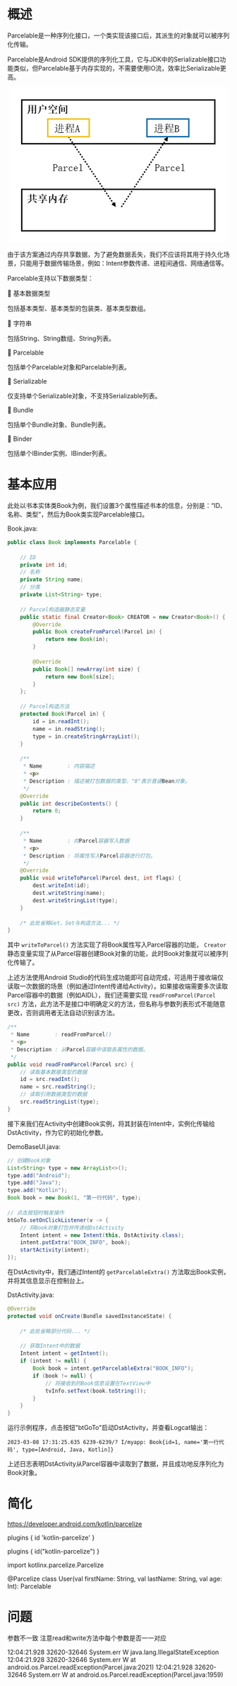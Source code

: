# 概述
Parcelable是一种序列化接口，一个类实现该接口后，其派生的对象就可以被序列化传输。

Parcelable是Android SDK提供的序列化工具，它与JDK中的Serializable接口功能类似，但Parcelable基于内存实现的，不需要使用IO流，效率比Serializable更高。

<div align="center">

![进程间的数据传递](./Assets_Parcelable接口/简介_进程间的数据传递.jpg)

</div>

由于该方案通过内存共享数据，为了避免数据丢失，我们不应该将其用于持久化场景，只能用于数据传输场景，例如：Intent参数传递、进程间通信、网络通信等。

Parcelable支持以下数据类型：

🔷 基本数据类型

包括基本类型、基本类型的包装类、基本类型数组。

🔷 字符串

包括String、String数组、String列表。

🔷 Parcelable

包括单个Parcelable对象和Parcelable列表。

🔷 Serializable

仅支持单个Serializable对象，不支持Serializable列表。

🔷 Bundle

包括单个Bundle对象、Bundle列表。

🔷 Binder

包括单个IBinder实例、IBinder列表。

# 基本应用
此处以书本实体类Book为例，我们设置3个属性描述书本的信息，分别是：“ID、名称、类型”，然后为Book类实现Parcelable接口。

Book.java:

```java
public class Book implements Parcelable {

    // ID
    private int id;
    // 名称
    private String name;
    // 分类
    private List<String> type;

    // Parcel构造器静态变量
    public static final Creator<Book> CREATOR = new Creator<Book>() {
        @Override
        public Book createFromParcel(Parcel in) {
            return new Book(in);
        }

        @Override
        public Book[] newArray(int size) {
            return new Book[size];
        }
    };

    // Parcel构造方法
    protected Book(Parcel in) {
        id = in.readInt();
        name = in.readString();
        type = in.createStringArrayList();
    }

    /**
     * Name        : 内容描述
     * <p>
     * Description : 描述被打包数据的类型，"0"表示普通Bean对象。
     */
    @Override
    public int describeContents() {
        return 0;
    }

    /**
     * Name        : 向Parcel容器写入数据
     * <p>
     * Description : 将属性写入Parcel容器进行打包。
     */
    @Override
    public void writeToParcel(Parcel dest, int flags) {
        dest.writeInt(id);
        dest.writeString(name);
        dest.writeStringList(type);
    }

    /* 此处省略Get、Set与构造方法... */
}
```

其中 `writeToParcel()` 方法实现了将Book属性写入Parcel容器的功能， `Creator` 静态变量实现了从Parcel容器创建Book对象的功能，此时Book对象就可以被序列化传输了。

上述方法使用Android Studio的代码生成功能即可自动完成，可适用于接收端仅读取一次数据的场景（例如通过Intent传递给Activity）。如果接收端需要多次读取Parcel容器中的数据（例如AIDL），我们还需要实现 `readFromParcel(Parcel src)` 方法，此方法不是接口中明确定义的方法，但名称与参数列表形式不能随意更改，否则调用者无法自动识别该方法。

```java
/**
 * Name        : readFromParcel()
 * <p>
 * Description : 从Parcel容器中读取各属性的数据。
 */
public void readFromParcel(Parcel src) {
    // 读取基本数据类型的数据
    id = src.readInt();
    name = src.readString();
    // 读取引用数据类型的数据
    src.readStringList(type);
}
```

接下来我们在Activity中创建Book实例，将其封装在Intent中，实例化传输给DstActivity，作为它的初始化参数。

DemoBaseUI.java:

```java
// 创建Book对象
List<String> type = new ArrayList<>();
type.add("Android");
type.add("Java");
type.add("Kotlin");
Book book = new Book(1, "第一行代码", type);

// 点击按钮时触发操作
btGoTo.setOnClickListener(v -> {
    // 将Book对象打包并传递给DstActivity
    Intent intent = new Intent(this, DstActivity.class);
    intent.putExtra("BOOK_INFO", book);
    startActivity(intent);
});
```

在DstActivity中，我们通过Intent的 `getParcelableExtra()` 方法取出Book实例，并将其信息显示在控制台上。

DstActivity.java:

```java
@Override
protected void onCreate(Bundle savedInstanceState) {

    /* 此处省略部分代码... */

    // 获取Intent中的数据
    Intent intent = getIntent();
    if (intent != null) {
        Book book = intent.getParcelableExtra("BOOK_INFO");
        if (book != null) {
            // 将接收到的Book信息设置在TextView中
            tvInfo.setText(book.toString());
        }
    }
}
```

运行示例程序，点击按钮"btGoTo"启动DstActivity，并查看Logcat输出：

```text
2023-03-08 17:31:25.635 6239-6239/? I/myapp: Book{id=1, name='第一行代码', type=[Android, Java, Kotlin]}
```

上述日志表明DstActivity从Parcel容器中读取到了数据，并且成功地反序列化为Book对象。


# 简化



https://developer.android.com/kotlin/parcelize



plugins {
    id 'kotlin-parcelize'
}


plugins {
    id("kotlin-parcelize")
}

import kotlinx.parcelize.Parcelize

@Parcelize
class User(val firstName: String, val lastName: String, val age: Int): Parcelable




# 问题

参数不一致
注意read和write方法中每个参数是否一一对应

12:04:21.928 32620-32646 System.err                 W  java.lang.IllegalStateException
12:04:21.928 32620-32646 System.err                 W  	at android.os.Parcel.readException(Parcel.java:2021)
12:04:21.928 32620-32646 System.err                 W  	at android.os.Parcel.readException(Parcel.java:1959)